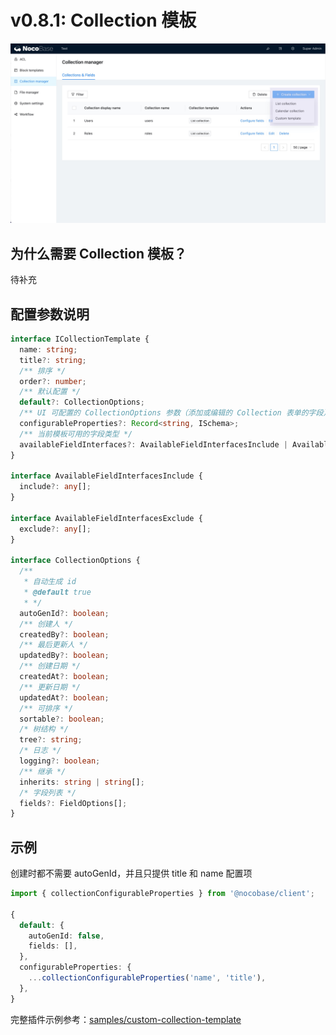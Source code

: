 # v0.8.1: Collection 模板

<img src="./v08-1-collection-templates/v08-1-collection-templates.jpg">

## 为什么需要 Collection 模板？

待补充

## 配置参数说明

```ts
interface ICollectionTemplate {
  name: string;
  title?: string;
  /** 排序 */
  order?: number;
  /** 默认配置 */
  default?: CollectionOptions;
  /** UI 可配置的 CollectionOptions 参数（添加或编辑的 Collection 表单的字段） */
  configurableProperties?: Record<string, ISchema>;
  /** 当前模板可用的字段类型 */
  availableFieldInterfaces?: AvailableFieldInterfacesInclude | AvailableFieldInterfacesExclude;
}

interface AvailableFieldInterfacesInclude {
  include?: any[];
}

interface AvailableFieldInterfacesExclude {
  exclude?: any[];
}

interface CollectionOptions {
  /** 
   * 自动生成 id
   * @default true
   * */
  autoGenId?: boolean;
  /** 创建人 */
  createdBy?: boolean;
  /** 最后更新人 */
  updatedBy?: boolean;
  /** 创建日期 */
  createdAt?: boolean;
  /** 更新日期 */
  updatedAt?: boolean;
  /** 可排序 */
  sortable?: boolean;
  /* 树结构 */
  tree?: string;
  /* 日志 */
  logging?: boolean;
  /** 继承 */
  inherits: string | string[];
  /* 字段列表 */
  fields?: FieldOptions[];
}
```

## 示例

创建时都不需要 autoGenId，并且只提供 title 和 name 配置项

```ts
import { collectionConfigurableProperties } from '@nocobase/client';

{
  default: {
    autoGenId: false,
    fields: [],
  },
  configurableProperties: {
    ...collectionConfigurableProperties('name', 'title'),
  },
}
```

完整插件示例参考：[samples/custom-collection-template](https://github.com/nocobase/nocobase/tree/feat/collection-templates/packages/samples/custom-collection-template)

